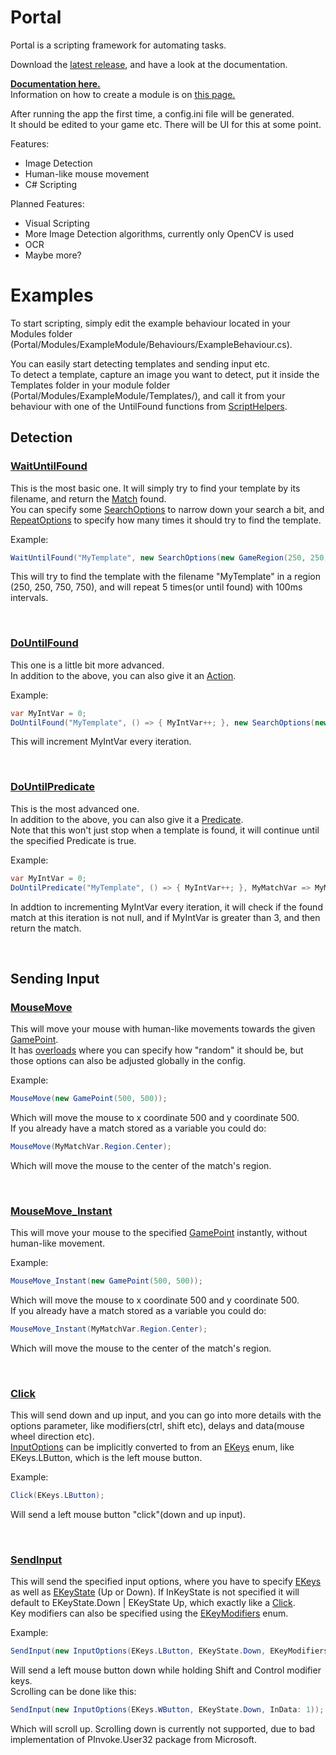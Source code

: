 # Portal
 Portal is a scripting framework for automating tasks.

Download the [latest release](https://github.com/wrekklol/Portal-Releases/releases/latest), and have a look at the documentation.

[**Documentation here.**](https://github.com/wrekklol/Portal-Releases/blob/main/docs/index.md)<br>
Information on how to create a module is on [this page.](https://github.com/wrekklol/Portal-Releases/blob/main/docs/ScriptModule.md)

After running the app the first time, a config.ini file will be generated.<br>
It should be edited to your game etc. There will be UI for this at some point.

Features:
* Image Detection
* Human-like mouse movement
* C# Scripting

Planned Features:
* Visual Scripting
* More Image Detection algorithms, currently only OpenCV is used
* OCR
* Maybe more?

# Examples
To start scripting, simply edit the example behaviour located in your Modules folder (Portal/Modules/ExampleModule/Behaviours/ExampleBehaviour.cs).

You can easily start detecting templates and sending input etc.  
To detect a template, capture an image you want to detect, put it inside the Templates folder in your module folder (Portal/Modules/ExampleModule/Templates/), and call it from your behaviour with one of the UntilFound functions from [ScriptHelpers](https://github.com/wrekklol/Portal-Releases/blob/main/docs/ScriptHelpers.md).

## Detection

### [WaitUntilFound](https://github.com/wrekklol/Portal-Releases/blob/main/docs/ScriptHelpers.WaitUntilFound(string,Nullable_SearchOptions_,Nullable_RepeatOptions_).md)
This is the most basic one. It will simply try to find your template by its filename, and return the [Match](https://github.com/wrekklol/Portal-Releases/blob/main/docs/Match.md) found.  
You can specify some [SearchOptions](https://github.com/wrekklol/Portal-Releases/blob/main/docs/SearchOptions.md) to narrow down your search a bit, and [RepeatOptions](https://github.com/wrekklol/Portal-Releases/blob/main/docs/RepeatOptions.md) to specify how many times it should try to find the template.

Example:
```C#
WaitUntilFound("MyTemplate", new SearchOptions(new GameRegion(250, 250, 750, 750)), new RepeatOptions(5, 100));
```
This will try to find the template with the filename "MyTemplate" in a region (250, 250, 750, 750), and will repeat 5 times(or until found) with 100ms intervals. 

<br/>

### [DoUntilFound](https://github.com/wrekklol/Portal-Releases/blob/main/docs/ScriptHelpers.DoUntilFound(string,Action,Nullable_SearchOptions_,Nullable_RepeatOptions_).md)
This one is a little bit more advanced.  
In addition to the above, you can also give it an [Action](https://learn.microsoft.com/en-us/dotnet/api/system.action?view=net-6.0).

Example:
```C#
var MyIntVar = 0;
DoUntilFound("MyTemplate", () => { MyIntVar++; }, new SearchOptions(new GameRegion(250, 250, 750, 750)), new RepeatOptions(5, 100));
```
This will increment MyIntVar every iteration.

<br/>

### [DoUntilPredicate](https://github.com/wrekklol/Portal-Releases/blob/main/docs/ScriptHelpers.DoUntilPredicate(string,Action,Predicate_Match_,Nullable_SearchOptions_,Nullable_RepeatOptions_).md)
This is the most advanced one.  
In addition to the above, you can also give it a [Predicate](https://learn.microsoft.com/en-us/dotnet/api/system.predicate-1?view=net-6.0).  
Note that this won't just stop when a template is found, it will continue until the specified Predicate is true.

Example:
```C#
var MyIntVar = 0;
DoUntilPredicate("MyTemplate", () => { MyIntVar++; }, MyMatchVar => MyMatchVar != null && MyIntVar > 3, new SearchOptions(new GameRegion(250, 250, 750, 750)), new RepeatOptions(5, 100));
```
In addtion to incrementing MyIntVar every iteration, it will check if the found match at this iteration is not null, and if MyIntVar is greater than 3, and then return the match.

<br/>

## Sending Input

### [MouseMove](https://github.com/wrekklol/Portal-Releases/blob/main/docs/InputManager.MouseMove(GamePoint).md) 
This will move your mouse with human-like movements towards the given [GamePoint](https://github.com/wrekklol/Portal-Releases/blob/main/docs/GamePoint.md).  
It has [overloads](https://github.com/wrekklol/Portal-Releases/blob/main/docs/InputManager.md) where you can specify how "random" it should be, but those options can also be adjusted globally in the config.

Example:
```C#
MouseMove(new GamePoint(500, 500));
```
Which will move the mouse to x coordinate 500 and y coordinate 500.  
If you already have a match stored as a variable you could do:
```C#
MouseMove(MyMatchVar.Region.Center);
```
Which will move the mouse to the center of the match's region.

<br/>

### [MouseMove_Instant](https://github.com/wrekklol/Portal-Releases/blob/main/docs/InputManager.MouseMove_Instant(GamePoint,GamePoint).md)
This will move your mouse to the specified [GamePoint](https://github.com/wrekklol/Portal-Releases/blob/main/docs/GamePoint.md) instantly, without human-like movement.

Example:
```C#
MouseMove_Instant(new GamePoint(500, 500));
```
Which will move the mouse to x coordinate 500 and y coordinate 500.  
If you already have a match stored as a variable you could do:
```C#
MouseMove_Instant(MyMatchVar.Region.Center);
```
Which will move the mouse to the center of the match's region.

<br/>

### [Click](https://github.com/wrekklol/Portal-Releases/blob/main/docs/InputManager.Click(InputOptions).md)
This will send down and up input, and you can go into more details with the options parameter, like modifiers(ctrl, shift etc), delays and data(mouse wheel direction etc).  
[InputOptions](https://github.com/wrekklol/Portal-Releases/blob/main/docs/InputOptions.md) can be implicitly converted to from an [EKeys](https://github.com/wrekklol/Portal-Releases/blob/main/docs/EKeys.md) enum, like EKeys.LButton, which is the left mouse button.

Example:
```C#
Click(EKeys.LButton);
```
Will send a left mouse button "click"(down and up input).

<br/>

### [SendInput](https://github.com/wrekklol/Portal-Releases/blob/main/docs/InputManager.SendInput(InputOptions).md)
This will send the specified input options, where you have to specify [EKeys](https://github.com/wrekklol/Portal-Releases/blob/main/docs/EKeys.md) as well as [EKeyState](https://github.com/wrekklol/Portal-Releases/blob/main/docs/EKeyState.md) (Up or Down). If InKeyState is not specified it will default to EKeyState.Down | EKeyState Up, which exactly like a [Click](https://github.com/wrekklol/Portal-Releases/blob/main/docs/InputManager.Click(InputOptions).md).  
Key modifiers can also be specified using the [EKeyModifiers](https://github.com/wrekklol/Portal-Releases/blob/main/docs/EKeyModifiers.md) enum.

Example:
```C#
SendInput(new InputOptions(EKeys.LButton, EKeyState.Down, EKeyModifiers.Shift | EKeyModifiers.Control));
```
Will send a left mouse button down while holding Shift and Control modifier keys.  
Scrolling can be done like this:
```C#
SendInput(new InputOptions(EKeys.WButton, EKeyState.Down, InData: 1));
```
Which will scroll up. Scrolling down is currently not supported, due to bad implementation of PInvoke.User32 package from Microsoft.
